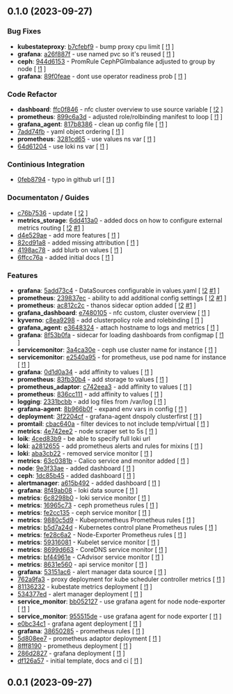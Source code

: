 ## 0.1.0 (2023-09-27)

### Bug Fixes

- **kubestateproxy**: [b7cfebf9](https://gitlab.com/nofusscomputing/projects/kubernetes_monitoring/-/commit/b7cfebf92b3983f70df3439a516e0e355a505332) - bump proxy cpu limit [ [!1](https://gitlab.com/nofusscomputing/projects/kubernetes_monitoring/-/merge_requests/1) ]
- **grafana**: [a26f887f](https://gitlab.com/nofusscomputing/projects/kubernetes_monitoring/-/commit/a26f887fa41ef0eb0ff6ade8584335e228442d6a) - use named pvc so it's reused [ [!1](https://gitlab.com/nofusscomputing/projects/kubernetes_monitoring/-/merge_requests/1) ]
- **ceph**: [944d6153](https://gitlab.com/nofusscomputing/projects/kubernetes_monitoring/-/commit/944d6153312703f41f5d579b3326684c0f7312a7) - PromRule CephPGImbalance adjusted to group by node [ [!1](https://gitlab.com/nofusscomputing/projects/kubernetes_monitoring/-/merge_requests/1) ]
- **grafana**: [89f0feae](https://gitlab.com/nofusscomputing/projects/kubernetes_monitoring/-/commit/89f0feae08bde0e1545c492b58dd1fbdb9ac3a45) - dont use operator readiness prob [ [!1](https://gitlab.com/nofusscomputing/projects/kubernetes_monitoring/-/merge_requests/1) ]

### Code Refactor

- **dashboard**: [ffc0f846](https://gitlab.com/nofusscomputing/projects/kubernetes_monitoring/-/commit/ffc0f8466912b5598d7df9078ce30c8a3424fc34) - nfc cluster overview to use source variable [ [!2](https://gitlab.com/nofusscomputing/projects/kubernetes_monitoring/-/merge_requests/2) ]
- **prometheus**: [899c6a3d](https://gitlab.com/nofusscomputing/projects/kubernetes_monitoring/-/commit/899c6a3d786e147024bd63464e89637a7180b909) - adjusted role/rolbinding manifest to loop [ [!1](https://gitlab.com/nofusscomputing/projects/kubernetes_monitoring/-/merge_requests/1) ]
- **grafana_agent**: [817b8386](https://gitlab.com/nofusscomputing/projects/kubernetes_monitoring/-/commit/817b83865555cbfa49dad03b2beffa2a93c45124) - clean up config file [ [!1](https://gitlab.com/nofusscomputing/projects/kubernetes_monitoring/-/merge_requests/1) ]
- [7add74fb](https://gitlab.com/nofusscomputing/projects/kubernetes_monitoring/-/commit/7add74fbb1cae8613df3a7405889198c78b091f0) - yaml object ordering [ [!1](https://gitlab.com/nofusscomputing/projects/kubernetes_monitoring/-/merge_requests/1) ]
- **prometheus**: [3281cd65](https://gitlab.com/nofusscomputing/projects/kubernetes_monitoring/-/commit/3281cd6552339ee16c7ae94ae9676f26c3d8000e) - use values ns var [ [!1](https://gitlab.com/nofusscomputing/projects/kubernetes_monitoring/-/merge_requests/1) ]
- [64d61204](https://gitlab.com/nofusscomputing/projects/kubernetes_monitoring/-/commit/64d612047f35349d149c8c0d4d1732908284ca9f) - use loki ns var [ [!1](https://gitlab.com/nofusscomputing/projects/kubernetes_monitoring/-/merge_requests/1) ]

### Continious Integration

- [0feb8794](https://gitlab.com/nofusscomputing/projects/kubernetes_monitoring/-/commit/0feb8794b2bcc41357ff8d8bf30f1856eb193e7d) - typo in github url [ [!1](https://gitlab.com/nofusscomputing/projects/kubernetes_monitoring/-/merge_requests/1) ]

### Documentaton / Guides

- [c76b7536](https://gitlab.com/nofusscomputing/projects/kubernetes_monitoring/-/commit/c76b753618b19c8fe088bc828247eb16db564c60) - update [ [!2](https://gitlab.com/nofusscomputing/projects/kubernetes_monitoring/-/merge_requests/2) ]
- **metrics_storage**: [6dd413a0](https://gitlab.com/nofusscomputing/projects/kubernetes_monitoring/-/commit/6dd413a0d42cdaf53bd3034645be60eb0b388afe) - added docs on how to configure external metrics routing [ [!2](https://gitlab.com/nofusscomputing/projects/kubernetes_monitoring/-/merge_requests/2) [#1](https://gitlab.com/nofusscomputing/projects/kubernetes_monitoring/-/issues/1) ]
- [d4e529ae](https://gitlab.com/nofusscomputing/projects/kubernetes_monitoring/-/commit/d4e529aec9c9d9d7a0982c061f44f853de740fd6) - add more features [ [!1](https://gitlab.com/nofusscomputing/projects/kubernetes_monitoring/-/merge_requests/1) ]
- [82cd91a8](https://gitlab.com/nofusscomputing/projects/kubernetes_monitoring/-/commit/82cd91a8596afca592292840cd6073ba5cb1e18b) - added missing attribution [ [!1](https://gitlab.com/nofusscomputing/projects/kubernetes_monitoring/-/merge_requests/1) ]
- [4198ac78](https://gitlab.com/nofusscomputing/projects/kubernetes_monitoring/-/commit/4198ac78da4733b36b94587dce9fd0a19664106d) - add blurb on values [ [!1](https://gitlab.com/nofusscomputing/projects/kubernetes_monitoring/-/merge_requests/1) ]
- [6ffcc76a](https://gitlab.com/nofusscomputing/projects/kubernetes_monitoring/-/commit/6ffcc76acf44e3fa124d21a5f2c3b6d169d342b3) - added initial docs [ [!1](https://gitlab.com/nofusscomputing/projects/kubernetes_monitoring/-/merge_requests/1) ]

### Features

- **grafana**: [5add73c4](https://gitlab.com/nofusscomputing/projects/kubernetes_monitoring/-/commit/5add73c411a595848d4c0714bab9aac3dc034118) - DataSources configurable in values.yaml [ [!2](https://gitlab.com/nofusscomputing/projects/kubernetes_monitoring/-/merge_requests/2) [#1](https://gitlab.com/nofusscomputing/projects/kubernetes_monitoring/-/issues/1) ]
- **prometheus**: [239837ec](https://gitlab.com/nofusscomputing/projects/kubernetes_monitoring/-/commit/239837ecbf8f5b233fcec418d063cd16b930a4f1) - ability to add additional config settings [ [!2](https://gitlab.com/nofusscomputing/projects/kubernetes_monitoring/-/merge_requests/2) [#1](https://gitlab.com/nofusscomputing/projects/kubernetes_monitoring/-/issues/1) ]
- **prometheus**: [ac812c2c](https://gitlab.com/nofusscomputing/projects/kubernetes_monitoring/-/commit/ac812c2c7ba6de7dd674088c5c5e2ebe29dc14a6) - thanos sidecar option added [ [!2](https://gitlab.com/nofusscomputing/projects/kubernetes_monitoring/-/merge_requests/2) [#1](https://gitlab.com/nofusscomputing/projects/kubernetes_monitoring/-/issues/1) ]
- **grafana_dashboard**: [e7480105](https://gitlab.com/nofusscomputing/projects/kubernetes_monitoring/-/commit/e7480105f7d0397bb20656a1d9c623461e408a6b) - nfc custom, cluster overview [ [!1](https://gitlab.com/nofusscomputing/projects/kubernetes_monitoring/-/merge_requests/1) ]
- **kyverno**: [c8ea9298](https://gitlab.com/nofusscomputing/projects/kubernetes_monitoring/-/commit/c8ea92987318f10a5c14af59ac4d45bc8a549061) - add clusterpolicy role and rolebinding [ [!1](https://gitlab.com/nofusscomputing/projects/kubernetes_monitoring/-/merge_requests/1) ]
- **grafana_agent**: [e3648324](https://gitlab.com/nofusscomputing/projects/kubernetes_monitoring/-/commit/e3648324f234c82202999e3198ba3a493384c1e4) - attach hostname to logs and metrics [ [!1](https://gitlab.com/nofusscomputing/projects/kubernetes_monitoring/-/merge_requests/1) ]
- **grafana**: [8f53b0fa](https://gitlab.com/nofusscomputing/projects/kubernetes_monitoring/-/commit/8f53b0fa07eef6153e4583f6fe86f3f7fd5027f4) - sidecar for loading dashboards from configmap [ [!1](https://gitlab.com/nofusscomputing/projects/kubernetes_monitoring/-/merge_requests/1) ]
- **servicemonitor**: [3a4ca30e](https://gitlab.com/nofusscomputing/projects/kubernetes_monitoring/-/commit/3a4ca30e68c85758fbfa1325a7fc6c17c81926ad) - ceph use cluster name for instance [ [!1](https://gitlab.com/nofusscomputing/projects/kubernetes_monitoring/-/merge_requests/1) ]
- **servicemonitor**: [e2540a95](https://gitlab.com/nofusscomputing/projects/kubernetes_monitoring/-/commit/e2540a955f08b7dcafa159abb773f095b920738b) - for prometheus, use pod name for instance [ [!1](https://gitlab.com/nofusscomputing/projects/kubernetes_monitoring/-/merge_requests/1) ]
- **grafana**: [0d1d0a34](https://gitlab.com/nofusscomputing/projects/kubernetes_monitoring/-/commit/0d1d0a34d8738ae408226479e0249f5cd1873551) - add affinity to values [ [!1](https://gitlab.com/nofusscomputing/projects/kubernetes_monitoring/-/merge_requests/1) ]
- **prometheus**: [83fb30b4](https://gitlab.com/nofusscomputing/projects/kubernetes_monitoring/-/commit/83fb30b4ed757d50b9f53bf3eba3de9cc38e0b55) - add storage to values [ [!1](https://gitlab.com/nofusscomputing/projects/kubernetes_monitoring/-/merge_requests/1) ]
- **prometheus_adaptor**: [c742eea3](https://gitlab.com/nofusscomputing/projects/kubernetes_monitoring/-/commit/c742eea38d8586f3de42db377f953b35c593966c) - add affinity to values [ [!1](https://gitlab.com/nofusscomputing/projects/kubernetes_monitoring/-/merge_requests/1) ]
- **prometheus**: [836cc111](https://gitlab.com/nofusscomputing/projects/kubernetes_monitoring/-/commit/836cc111e092046988aba7b9b1494b1432313add) - add affinity to values [ [!1](https://gitlab.com/nofusscomputing/projects/kubernetes_monitoring/-/merge_requests/1) ]
- **logging**: [2331bcbb](https://gitlab.com/nofusscomputing/projects/kubernetes_monitoring/-/commit/2331bcbba35d561b22b35f7aa8c19cea087999fd) - add log files from /var/log [ [!1](https://gitlab.com/nofusscomputing/projects/kubernetes_monitoring/-/merge_requests/1) ]
- **grafana-agent**: [8b966b0f](https://gitlab.com/nofusscomputing/projects/kubernetes_monitoring/-/commit/8b966b0f0ac33571128c959ed02d985cc805668f) - expand env vars in config [ [!1](https://gitlab.com/nofusscomputing/projects/kubernetes_monitoring/-/merge_requests/1) ]
- **deployment**: [3f2204cf](https://gitlab.com/nofusscomputing/projects/kubernetes_monitoring/-/commit/3f2204cf3132deea4e4750ec7cf97e512986423e) - grafana-agent dnspoly clusterfirst [ [!1](https://gitlab.com/nofusscomputing/projects/kubernetes_monitoring/-/merge_requests/1) ]
- **promtail**: [cbac640a](https://gitlab.com/nofusscomputing/projects/kubernetes_monitoring/-/commit/cbac640af3ffdb16c6b78ecfcf86205b7804e0fd) - filter devices to not include temp/virtual [ [!1](https://gitlab.com/nofusscomputing/projects/kubernetes_monitoring/-/merge_requests/1) ]
- **metrics**: [4e742ee2](https://gitlab.com/nofusscomputing/projects/kubernetes_monitoring/-/commit/4e742ee2d5dab3e2781d62e075f4a8adcf9c6b2a) - node scraper set to 5s [ [!1](https://gitlab.com/nofusscomputing/projects/kubernetes_monitoring/-/merge_requests/1) ]
- **loik**: [4ced83b9](https://gitlab.com/nofusscomputing/projects/kubernetes_monitoring/-/commit/4ced83b90d98e4805550cb2b5fda55c705e8c8bb) - be able to specify full loki url
- **loki**: [a2812655](https://gitlab.com/nofusscomputing/projects/kubernetes_monitoring/-/commit/a28126555f594aa805016c5948151e860e5c93ad) - add prometheus alerts and rules for mixins [ [!1](https://gitlab.com/nofusscomputing/projects/kubernetes_monitoring/-/merge_requests/1) ]
- **loki**: [aba3cb22](https://gitlab.com/nofusscomputing/projects/kubernetes_monitoring/-/commit/aba3cb22a97d180185eef2350988720542cb1298) - removed service monitor [ [!1](https://gitlab.com/nofusscomputing/projects/kubernetes_monitoring/-/merge_requests/1) ]
- **metrics**: [63c0381b](https://gitlab.com/nofusscomputing/projects/kubernetes_monitoring/-/commit/63c0381bd15b077537667979ec8e3dd2e6503090) - Calico service and monitor added [ [!1](https://gitlab.com/nofusscomputing/projects/kubernetes_monitoring/-/merge_requests/1) ]
- **node**: [9e3f33ae](https://gitlab.com/nofusscomputing/projects/kubernetes_monitoring/-/commit/9e3f33ae5679e92b1d5097fb808943c59f31aa3b) - added dashboard [ [!1](https://gitlab.com/nofusscomputing/projects/kubernetes_monitoring/-/merge_requests/1) ]
- **ceph**: [1dc85b45](https://gitlab.com/nofusscomputing/projects/kubernetes_monitoring/-/commit/1dc85b45180b56c7ed8f2a27246f0771f8672939) - added dashboard [ [!1](https://gitlab.com/nofusscomputing/projects/kubernetes_monitoring/-/merge_requests/1) ]
- **alertmanager**: [a615b492](https://gitlab.com/nofusscomputing/projects/kubernetes_monitoring/-/commit/a615b4922f59024c17056f6f6bc802ff2188c787) - added dashboard [ [!1](https://gitlab.com/nofusscomputing/projects/kubernetes_monitoring/-/merge_requests/1) ]
- **grafana**: [8f49ab08](https://gitlab.com/nofusscomputing/projects/kubernetes_monitoring/-/commit/8f49ab08b4759921b6577384b5456940d5026288) - loki data source [ [!1](https://gitlab.com/nofusscomputing/projects/kubernetes_monitoring/-/merge_requests/1) ]
- **metrics**: [6c8298b0](https://gitlab.com/nofusscomputing/projects/kubernetes_monitoring/-/commit/6c8298b0bb57e00f7aa7ee0deae7d9175c9a5347) - loki service monitor [ [!1](https://gitlab.com/nofusscomputing/projects/kubernetes_monitoring/-/merge_requests/1) ]
- **metrics**: [16965c73](https://gitlab.com/nofusscomputing/projects/kubernetes_monitoring/-/commit/16965c73046c4a4d463b5a36e246920fcad3f3fe) - ceph prometheus rules [ [!1](https://gitlab.com/nofusscomputing/projects/kubernetes_monitoring/-/merge_requests/1) ]
- **metrics**: [fe2cc135](https://gitlab.com/nofusscomputing/projects/kubernetes_monitoring/-/commit/fe2cc1352a1bd5dd49f2d3a3ac64b12916ad9dbf) - ceph service monitor [ [!1](https://gitlab.com/nofusscomputing/projects/kubernetes_monitoring/-/merge_requests/1) ]
- **metrics**: [9880c5d9](https://gitlab.com/nofusscomputing/projects/kubernetes_monitoring/-/commit/9880c5d988fce19aa59aa143c3c2c6e9cf5df88b) - Kubeprometheus Prometheus rules [ [!1](https://gitlab.com/nofusscomputing/projects/kubernetes_monitoring/-/merge_requests/1) ]
- **metrics**: [b5d7a24d](https://gitlab.com/nofusscomputing/projects/kubernetes_monitoring/-/commit/b5d7a24d28f9f418d9bca5e47d64c18cd9309986) - Kubernetes control plane Prometheus rules [ [!1](https://gitlab.com/nofusscomputing/projects/kubernetes_monitoring/-/merge_requests/1) ]
- **metrics**: [fe28c6a2](https://gitlab.com/nofusscomputing/projects/kubernetes_monitoring/-/commit/fe28c6a24cc786fbcc818f21f6dd971b7776110a) - Node-Exporter Prometheus rules [ [!1](https://gitlab.com/nofusscomputing/projects/kubernetes_monitoring/-/merge_requests/1) ]
- **metrics**: [59316081](https://gitlab.com/nofusscomputing/projects/kubernetes_monitoring/-/commit/59316081cd02676b25e88c79c99bc142918b8c07) - Kubelet service monitor [ [!1](https://gitlab.com/nofusscomputing/projects/kubernetes_monitoring/-/merge_requests/1) ]
- **metrics**: [8699d663](https://gitlab.com/nofusscomputing/projects/kubernetes_monitoring/-/commit/8699d66347106ee85ac775acc625f069494b02b7) - CoreDNS service monitor [ [!1](https://gitlab.com/nofusscomputing/projects/kubernetes_monitoring/-/merge_requests/1) ]
- **metrics**: [bf44961e](https://gitlab.com/nofusscomputing/projects/kubernetes_monitoring/-/commit/bf44961e02aa076f4dc0a5241359372d0e391b37) - CAdvisor service monitor [ [!1](https://gitlab.com/nofusscomputing/projects/kubernetes_monitoring/-/merge_requests/1) ]
- **metrics**: [8631e560](https://gitlab.com/nofusscomputing/projects/kubernetes_monitoring/-/commit/8631e56028e05b7c8aab6d239114d1c3b3304862) - api service monitor [ [!1](https://gitlab.com/nofusscomputing/projects/kubernetes_monitoring/-/merge_requests/1) ]
- **grafana**: [53151ac6](https://gitlab.com/nofusscomputing/projects/kubernetes_monitoring/-/commit/53151ac6b960dff80e6168486ff3a0359745347c) - alert manager data source [ [!1](https://gitlab.com/nofusscomputing/projects/kubernetes_monitoring/-/merge_requests/1) ]
- [762a9fa3](https://gitlab.com/nofusscomputing/projects/kubernetes_monitoring/-/commit/762a9fa387be7e0cf9919075fd94705940a92a0b) - proxy deployment for kube scheduler controller metrics [ [!1](https://gitlab.com/nofusscomputing/projects/kubernetes_monitoring/-/merge_requests/1) ]
- [81136232](https://gitlab.com/nofusscomputing/projects/kubernetes_monitoring/-/commit/81136232f773429b2e26ecedc79a2a660b2d9abc) - kubestate metrics deployment [ [!1](https://gitlab.com/nofusscomputing/projects/kubernetes_monitoring/-/merge_requests/1) ]
- [534377ed](https://gitlab.com/nofusscomputing/projects/kubernetes_monitoring/-/commit/534377edbdafab9c3939288330fc3e845445c898) - alert manager deployment [ [!1](https://gitlab.com/nofusscomputing/projects/kubernetes_monitoring/-/merge_requests/1) ]
- **service_monitor**: [bb052127](https://gitlab.com/nofusscomputing/projects/kubernetes_monitoring/-/commit/bb0521275581f44f6000829316f0660cde52c5ec) - use grafana agent for node node-exporter [ [!1](https://gitlab.com/nofusscomputing/projects/kubernetes_monitoring/-/merge_requests/1) ]
- **service_monitor**: [955515de](https://gitlab.com/nofusscomputing/projects/kubernetes_monitoring/-/commit/955515de351d3b725bfbe8b3e7cb5f8edd328cb5) - use grafana agent for node exporter [ [!1](https://gitlab.com/nofusscomputing/projects/kubernetes_monitoring/-/merge_requests/1) ]
- [e0bc34c1](https://gitlab.com/nofusscomputing/projects/kubernetes_monitoring/-/commit/e0bc34c12ff88b8e75806dc238b00e1ef464129b) - grafana agent deployment [ [!1](https://gitlab.com/nofusscomputing/projects/kubernetes_monitoring/-/merge_requests/1) ]
- **grafana**: [38650285](https://gitlab.com/nofusscomputing/projects/kubernetes_monitoring/-/commit/3865028541d6023f380745a2549654c651431a1b) - prometheus rules [ [!1](https://gitlab.com/nofusscomputing/projects/kubernetes_monitoring/-/merge_requests/1) ]
- [5d808ee7](https://gitlab.com/nofusscomputing/projects/kubernetes_monitoring/-/commit/5d808ee753afff17373dd8c4232b00bbf8904f16) - prometheus adaptor deployment [ [!1](https://gitlab.com/nofusscomputing/projects/kubernetes_monitoring/-/merge_requests/1) ]
- [8fff8190](https://gitlab.com/nofusscomputing/projects/kubernetes_monitoring/-/commit/8fff819081bf0b274f0afe7fe9f5cee6cd85ef18) - prometheus deployment [ [!1](https://gitlab.com/nofusscomputing/projects/kubernetes_monitoring/-/merge_requests/1) ]
- [286d2827](https://gitlab.com/nofusscomputing/projects/kubernetes_monitoring/-/commit/286d2827ad1c30f95814494425bcda96a8a9874d) - grafana deployment [ [!1](https://gitlab.com/nofusscomputing/projects/kubernetes_monitoring/-/merge_requests/1) ]
- [df126a57](https://gitlab.com/nofusscomputing/projects/kubernetes_monitoring/-/commit/df126a576d6fb81ae7c4caa07154502b5d119f0f) - initial template, docs and ci [ [!1](https://gitlab.com/nofusscomputing/projects/kubernetes_monitoring/-/merge_requests/1) ]

## 0.0.1 (2023-09-27)
